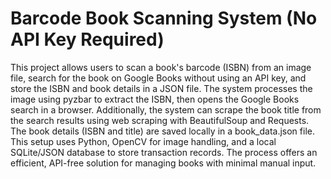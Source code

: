 # Barcode Book Scanning System (No API Key Required)

This project allows users to scan a book's barcode (ISBN) from an image file, search for the book on Google Books without using an API key, and store the ISBN and book details in a JSON file. The system processes the image using pyzbar to extract the ISBN, then opens the Google Books search in a browser. Additionally, the system can scrape the book title from the search results using web scraping with BeautifulSoup and Requests. The book details (ISBN and title) are saved locally in a book_data.json file. This setup uses Python, OpenCV for image handling, and a local SQLite/JSON database to store transaction records. The process offers an efficient, API-free solution for managing books with minimal manual input.






